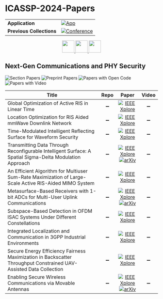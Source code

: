# ICASSP-2024-Papers

<table>
    <tr>
        <td><strong>Application</strong></td>
        <td>
            <a href="https://huggingface.co/spaces/DmitryRyumin/NewEraAI-Papers" style="float:left;">
                <img src="https://img.shields.io/badge/🤗-NewEraAI--Papers-FFD21F.svg" alt="App" />
            </a>
        </td>
    </tr>
    <tr>
        <td><strong>Previous Collections</strong></td>
        <td>
            <a href="https://github.com/DmitryRyumin/ICASSP-2023-24-Papers/blob/main/README_2023.md">
                <img src="http://img.shields.io/badge/ICASSP-2023-0073AE.svg" alt="Conference">
            </a>
        </td>
    </tr>
</table>

<div align="center">
    <a href="https://github.com/DmitryRyumin/ICASSP-2023-24-Papers/blob/main/sections/2024/main/GC-L7.md">
        <img src="https://cdn.jsdelivr.net/gh/DmitryRyumin/NewEraAI-Papers@main/images/left.svg" width="40" alt="" />
    </a>
    <a href="https://github.com/DmitryRyumin/ICASSP-2023-24-Papers/">
        <img src="https://cdn.jsdelivr.net/gh/DmitryRyumin/NewEraAI-Papers@main/images/home.svg" width="40" alt="" />
    </a>
    <a href="https://github.com/DmitryRyumin/ICASSP-2023-24-Papers/blob/main/sections/2024/main/IFS-P4.md">
        <img src="https://cdn.jsdelivr.net/gh/DmitryRyumin/NewEraAI-Papers@main/images/right.svg" width="40" alt="" />
    </a>
</div>


## Next-Gen Communications and PHY Security

![Section Papers](https://img.shields.io/badge/Section%20Papers-9-42BA16) ![Preprint Papers](https://img.shields.io/badge/Preprint%20Papers-3-b31b1b) ![Papers with Open Code](https://img.shields.io/badge/Papers%20with%20Open%20Code-0-1D7FBF) ![Papers with Video](https://img.shields.io/badge/Papers%20with%20Video-0-FF0000)

| **Title** | **Repo** | **Paper** | **Video** |
|-----------|:--------:|:---------:|:---------:|
| Global Optimization of Active RIS in Linear Time | :heavy_minus_sign: | [![IEEE Xplore](https://img.shields.io/badge/IEEE-10448229-E4A42C.svg)](https://ieeexplore.ieee.org/document/10448229) | :heavy_minus_sign: |
| Location Optimization for RIS Aided mmWave Downlink Network | :heavy_minus_sign: | [![IEEE Xplore](https://img.shields.io/badge/IEEE-10446311-E4A42C.svg)](https://ieeexplore.ieee.org/document/10446311) | :heavy_minus_sign: |
| Time-Modulated Intelligent Reflecting Surface for Waveform Security | :heavy_minus_sign: | [![IEEE Xplore](https://img.shields.io/badge/IEEE-10447621-E4A42C.svg)](https://ieeexplore.ieee.org/document/10447621) | :heavy_minus_sign: |
| Transmitting Data Through Reconfigurable Intelligent Surface: A Spatial Sigma-Delta Modulation Approach | :heavy_minus_sign: | [![IEEE Xplore](https://img.shields.io/badge/IEEE-10448246-E4A42C.svg)](https://ieeexplore.ieee.org/document/10448246) <br/> [![arXiv](https://img.shields.io/badge/arXiv-2310.16347-b31b1b.svg)](https://arxiv.org/abs/2310.16347) | :heavy_minus_sign: |
| An Efficient Algorithm for Multiuser Sum-Rate Maximization of Large-Scale Active RIS-Aided MIMO System | :heavy_minus_sign: | [![IEEE Xplore](https://img.shields.io/badge/IEEE-10446199-E4A42C.svg)](https://ieeexplore.ieee.org/document/10446199) | :heavy_minus_sign: |
| Metasurface-Based Receivers with 1-bit ADCs for Multi-User Uplink Communications | :heavy_minus_sign: | [![IEEE Xplore](https://img.shields.io/badge/IEEE-10447070-E4A42C.svg)](https://ieeexplore.ieee.org/document/10447070) <br/> [![arXiv](https://img.shields.io/badge/arXiv-2401.07988-b31b1b.svg)](https://arxiv.org/abs/2401.07988) | :heavy_minus_sign: |
| Subspace-Based Detection in OFDM ISAC Systems Under Different Constellations | :heavy_minus_sign: | [![IEEE Xplore](https://img.shields.io/badge/IEEE-10446667-E4A42C.svg)](https://ieeexplore.ieee.org/document/10446667) | :heavy_minus_sign: |
| Integrated Localization and Communication in 3GPP Industrial Environments | :heavy_minus_sign: | [![IEEE Xplore](https://img.shields.io/badge/IEEE-10447698-E4A42C.svg)](https://ieeexplore.ieee.org/document/10447698) | :heavy_minus_sign: |
| Secure Energy Efficiency Fairness Maximization in Backscatter Throughput Constrained UAV-Assisted Data Collection | :heavy_minus_sign: | [![IEEE Xplore](https://img.shields.io/badge/IEEE-10446313-E4A42C.svg)](https://ieeexplore.ieee.org/document/10446313) | :heavy_minus_sign: |
| Enabling Secure Wireless Communications via Movable Antennas | :heavy_minus_sign: | [![IEEE Xplore](https://img.shields.io/badge/IEEE-10447471-E4A42C.svg)](https://ieeexplore.ieee.org/document/10447471) <br/> [![arXiv](https://img.shields.io/badge/arXiv-2312.14018-b31b1b.svg)](https://arxiv.org/abs/2312.14018) | :heavy_minus_sign: |